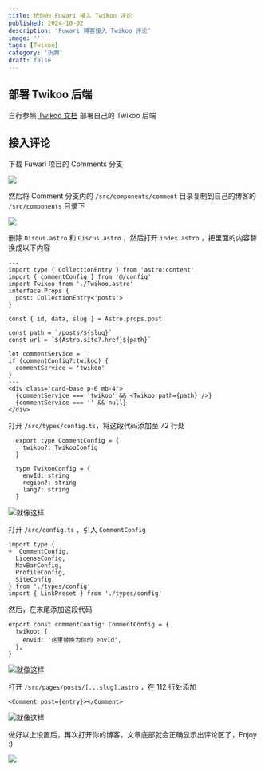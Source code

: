 ```yaml
---
title: 给你的 Fuwari 接入 Twikoo 评论
published: 2024-10-02
description: 'Fuwari 博客接入 Twikoo 评论'
image: ''
tags: [Twikoo]
category: '折腾'
draft: false 
---
```


## 部署 Twikoo 后端

自行参照 [Twikoo 文档](https://twikoo.js.org/backend.html) 部署自己的 Twikoo 后端

## 接入评论

下载 Fuwari 项目的 Comments 分支

![](https://bu.dusays.com/2024/10/02/66fd2ed53ffe9.webp)

然后将 Comment 分支内的 `/src/components/comment` 目录复制到自己的博客的 `/src/components` 目录下

![](https://bu.dusays.com/2024/10/02/66fd2f62eaac4.webp)

删除 `Disqus.astro` 和 `Giscus.astro` ，然后打开 `index.astro` ，把里面的内容替换成以下内容

```
---
import type { CollectionEntry } from 'astro:content'
import { commentConfig } from '@/config'
import Twikoo from './Twikoo.astro'
interface Props {
  post: CollectionEntry<'posts'>
}

const { id, data, slug } = Astro.props.post

const path = `/posts/${slug}`
const url = `${Astro.site?.href}${path}`

let commentService = ''
if (commentConfig?.twikoo) {
  commentService = 'twikoo'
}
---
<div class="card-base p-6 mb-4">
  {commentService === 'twikoo' && <Twikoo path={path} />}
  {commentService === '' && null}
</div>
```

打开 `/src/types/config.ts`，将这段代码添加至 72 行处

```
  export type CommentConfig = {
    twikoo?: TwikooConfig
  }
  
  type TwikooConfig = {
    envId: string
    region?: string
    lang?: string
  }
```

![就像这样](https://bu.dusays.com/2024/10/02/66fd30d6610b4.webp)

打开 `/src/config.ts` ，引入 `CommentConfig`

```
import type {
+  CommentConfig,
  LicenseConfig,
  NavBarConfig,
  ProfileConfig,
  SiteConfig,
} from './types/config'
import { LinkPreset } from './types/config'
```

然后，在末尾添加这段代码

```
export const commentConfig: CommentConfig = {
  twikoo: {
    envId: '这里替换为你的 envId',
  },
}
```

![就像这样](https://bu.dusays.com/2024/10/02/66fd31861222a.webp)

打开 `/src/pages/posts/[...slug].astro` ，在 112 行处添加

```
<Comment post={entry}></Comment>
```

![就像这样](https://bu.dusays.com/2024/10/02/66fd31ea58b92.webp)

做好以上设置后，再次打开你的博客，文章底部就会正确显示出评论区了，Enjoy :)

![](https://bu.dusays.com/2024/10/02/66fd32a4eb418.webp)
